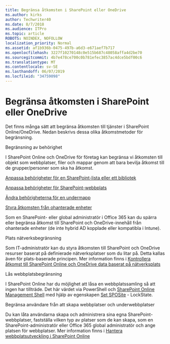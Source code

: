 ```yaml
---
title: Begränsa åtkomsten i SharePoint eller OneDrive
ms.author: kirks
author: Techwriter40
ms.date: 8/7/2018
ms.audience: ITPro
ms.topic: article
ROBOTS: NOINDEX, NOFOLLOW
localization_priority: Normal
ms.assetid: af1b936b-0475-497b-a6d3-e671aef7b717
ms.openlocfilehash: 3227f10270148c0e515b687c48058affa4d2be70
ms.sourcegitcommit: 4b7e478ce700c0b781efec3857ac4dce5bdf00c6
ms.translationtype: MT
ms.contentlocale: sv-SE
ms.lasthandoff: 06/07/2019
ms.locfileid: "34759098"
---
```

# <a name="restrict-access-in-sharepoint-or-onedrive"></a>Begränsa åtkomsten i SharePoint eller OneDrive

Det finns många sätt att begränsa åtkomsten till tjänster i SharePoint Online/OneDrive. Nedan beskrivs dessa olika åtkomstmetoder för begränsning. 

Begränsning av behörighet

I SharePoint Online och OneDrive för företag kan begränsa vi åtkomsten till objekt som webbplatser, filer och mappar genom att bara bevilja åtkomst till de grupper/personer som ska ha åtkomst.

[Anpassa behörigheter för en SharePoint-lista eller ett bibliotek](https://support.office.com/article/Customize-permissions-for-a-SharePoint-list-or-library-02d770f3-59eb-4910-a608-5f84cc297782)

[Anpassa behörigheter för SharePoint-webbplats](https://docs.microsoft.com/sharepoint/customize-sharepoint-site-permissions)

[Ändra behörigheterna för en undermapp](https://support.office.com/article/Change-the-permissions-on-a-subfolder-5427BD7C-F20A-4F75-8CF2-5359DD45A1A6)

[Styra åtkomsten från ohanterade enheter](https://docs.microsoft.com/sharepoint/control-access-from-unmanaged-devices)

Som en SharePoint- eller global administratör i Office 365 kan du spärra eller begränsa åtkomst till SharePoint och OneDrive-innehåll från ohanterade enheter (de inte hybrid AD kopplade eller kompatibla i Intune).

Plats nätverksbegränsning

Som IT-administratör kan du styra åtkomsten till SharePoint och OneDrive resurser baserat på definierade nätverksplatser som du litar på. Detta kallas även för plats-baserade principen. Mer information finns i [Kontrollera åtkomst till SharePoint Online och OneDrive data baserat på nätverksplats](https://docs.microsoft.com/sharepoint/control-access-based-on-network-location)

Lås webbplatsbegränsning 

I SharePoint Online har du möjlighet att låsa en webbplatssamling så att ingen har tillträde. Det här värdet via PowerShell och [SharePoint Online Management Shell](https://docs.microsoft.com/powershell/sharepoint/sharepoint-online/connect-sharepoint-online?view=sharepoint-ps) med hjälp av egenskapen [Set SPOSite](https://docs.microsoft.com/powershell/module/sharepoint-online/set-sposite?view=sharepoint-ps) - LockState.

Begränsa användare från att skapa webbplatser och underwebbplatser

Du kan låta användarna skapa och administrera sina egna SharePoint-webbplatser, fastställa vilken typ av platser som de kan skapa, som en SharePoint-administratör eller Office 365 global administratör och ange platsen för webbplatser. Mer information finns i [Hantera webbplatsutveckling i SharePoint Online](https://docs.microsoft.com/sharepoint/manage-site-creation)

